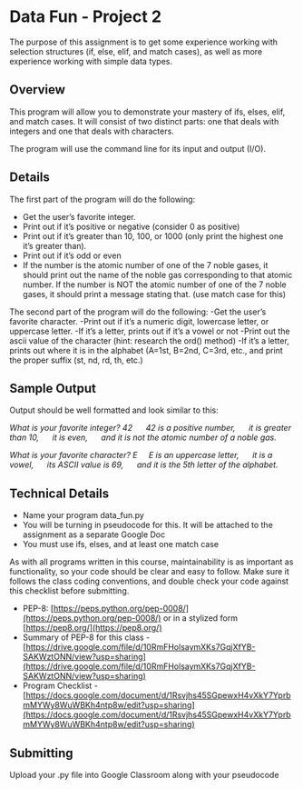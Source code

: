 # Data Fun - Project 2

The purpose of this assignment is to get some experience working with selection structures (if, else, elif, and match cases), as well as more experience working with simple data types.

## Overview

This program will allow you to demonstrate your mastery of ifs, elses, elif, and match cases.   It will consist of two distinct parts: one that deals with integers and one that deals with characters.

The program will use the command line for its input and output (I/O).

## Details
The first part of the program will do the following:
- Get the user’s favorite integer.
- Print out if it’s positive or negative (consider 0 as positive)
- Print out if it’s greater than 10, 100, or 1000 (only print the highest one it’s greater than).
- Print out if it’s odd or even
- If the number is the atomic number of one of the 7 noble gases, it should print out the name of the noble gas corresponding to that atomic number.  If the number is NOT the atomic number of one of the 7 noble gases, it should print a message stating that.  (use match case for this)

The second part of the program will do the following:
-Get the user’s favorite character.
-Print out if it’s a numeric digit, lowercase letter, or uppercase letter.
-If it’s a letter, prints out if it’s a vowel or not
-Print out the ascii value of the character (hint: research the ord() method)
-If it’s a letter, prints out where it is in the alphabet (A=1st, B=2nd, C=3rd, etc., and print the proper suffix (st, nd, rd, th, etc.) 

## Sample Output

Output should be well formatted and look similar to this:

*What is your favorite integer? 42*
&nbsp;&nbsp;&nbsp;&nbsp; *42 is a positive number,*
&nbsp;&nbsp;&nbsp;&nbsp; *it is greater than 10,*
&nbsp;&nbsp;&nbsp;&nbsp; *it is even,*
&nbsp;&nbsp;&nbsp;&nbsp; *and it is not the atomic number of a noble gas.*


*What is your favorite character? E*
&nbsp;&nbsp;&nbsp;&nbsp;*E is an uppercase letter,*
&nbsp;&nbsp;&nbsp;&nbsp; *it is a vowel,*
&nbsp;&nbsp;&nbsp;&nbsp; *its ASCII value is 69,* 
&nbsp;&nbsp;&nbsp;&nbsp; *and it is the 5th letter of the alphabet.*

## Technical Details
- Name your program data_fun.py
- You will be turning in pseudocode for this. It will be attached to the assignment as a separate Google Doc
- You must use ifs, elses, and at least one match case
  
As with all programs written in this course, maintainability is as important as functionality, so your code should be clear and easy to follow.  Make sure it follows the class coding conventions, and double check your code against this checklist before submitting.

- PEP-8: [https://peps.python.org/pep-0008/](https://peps.python.org/pep-0008/) or in a stylized form [https://pep8.org/](https://pep8.org/)
- Summary of PEP-8 for this class - [https://drive.google.com/file/d/10RmFHolsaymXKs7GqjXfYB-SAKWztONN/view?usp=sharing](https://drive.google.com/file/d/10RmFHolsaymXKs7GqjXfYB-SAKWztONN/view?usp=sharing)
- Program Checklist -[https://docs.google.com/document/d/1Rsvjhs45SGpewxH4vXkY7YprbmMYWy8WuWBKh4ntp8w/edit?usp=sharing](https://docs.google.com/document/d/1Rsvjhs45SGpewxH4vXkY7YprbmMYWy8WuWBKh4ntp8w/edit?usp=sharing)

## Submitting

Upload your .py file into Google Classroom along with your pseudocode
